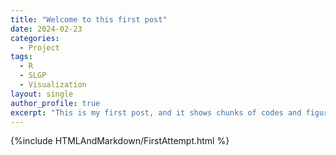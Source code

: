 ```yaml
---
title: "Welcome to this first post"
date: 2024-02-23
categories:
  - Project
tags:
  - R
  - SLGP
  - Visualization
layout: single
author_profile: true
excerpt: "This is my first post, and it shows chunks of codes and figures directly from a Rmarkdown file. "
---
```


{%include HTMLAndMarkdown/FirstAttempt.html %}
